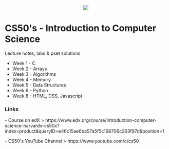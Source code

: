 <p align='center'>
    <img src='https://www.wallpaperup.com/uploads/wallpapers/2019/02/13/1312097/2f34eecc6aaaf506430d9026acaa88b0-700.jpg' </img>
</p>

# CS50's - Introduction to Computer Science

Lecture notes, labs & pset solutions

- Week 1 - C
- Week 2 - Arrays
- Week 3 - Algorithms
- Week 4 - Memory
- Week 5 - Data Structures
- Week 6 - Python
- Week 8 - HTML, CSS, Javascript

### Links

<p>
- Course on edX > https://www.edx.org/course/introduction-computer-science-harvardx-cs50x?index=product&queryID=e46c15ae6ba57a5f5c168706c263f97d&position=1
</p>
<p>
- CS50's YouTube Channel > https://www.youtube.com/c/cs50
</p>